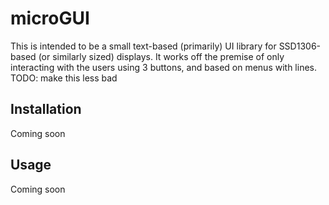 # microGUI
This is intended to be a small text-based (primarily) UI library for SSD1306-based (or similarly sized) displays. 
It works off the premise of only interacting with the users using 3 buttons, and based on 
menus with lines. TODO: make this less bad

## Installation
Coming soon
## Usage
Coming soon
